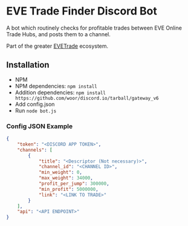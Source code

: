 # EVE Trade Finder Discord Bot

A bot which routinely checks for profitable trades between EVE Online Trade Hubs, and posts them to a channel.

Part of the greater [EVETrade](https://github.com/awhipp/evetrade) ecosystem.

## Installation

* NPM
* NPM dependencies: `npm install`
* Addition dependencies: `npm install https://github.com/woor/discord.io/tarball/gateway_v6`
* Add config.json
* Run `node bot.js`


### Config JSON Example

```json
{
    "token": "<DISCORD APP TOKEN>",
    "channels": [
        {
            "title": "<Descriptor (Not necessary)>",
            "channel_id": "<CHANNEL ID>",
            "min_weight": 0,
            "max_weight": 34000,
            "profit_per_jump": 300000,
            "min_profit": 5000000,
            "link": "<LINK TO TRADE>"
        }
    ],
    "api": "<API ENDPOINT>"
}
```